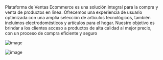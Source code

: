 Plataforma de Ventas Ecommerce es una solución integral para la compra y venta de productos en línea. Ofrecemos una experiencia de usuario optimizada con una amplia selección de artículos tecnológicos, también incluimos electrodomésticos y artículos para el hogar. Nuestro objetivo es brindar a los clientes acceso a productos de alta calidad al mejor precio, con un proceso de compra eficiente y seguro

![image](https://github.com/user-attachments/assets/7eca75aa-812e-4cdb-b9cc-967b26a38dd7)

![image](https://github.com/user-attachments/assets/ec915a40-6bea-43d9-9a2c-b0eaed2ab230)
